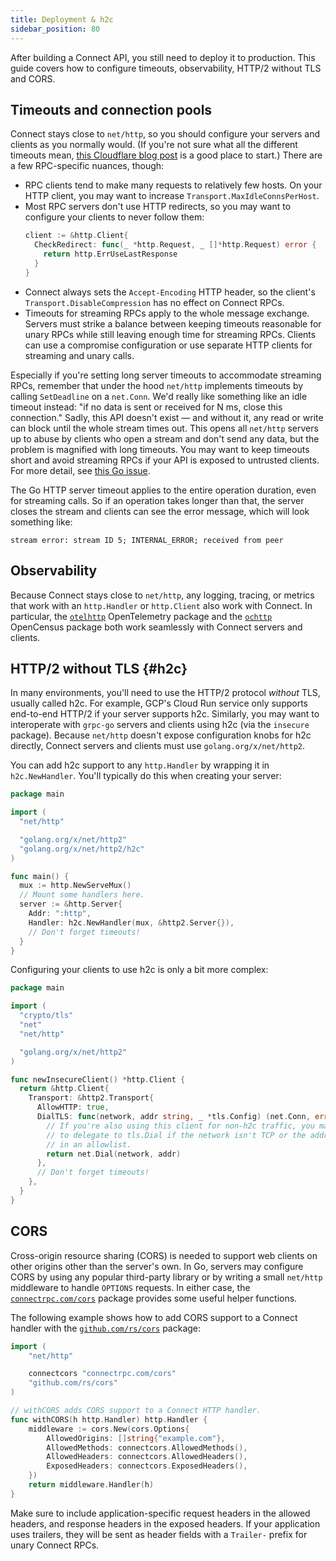 ```yaml
---
title: Deployment & h2c
sidebar_position: 80
---
```


After building a Connect API, you still need to deploy it to production. This
guide covers how to configure timeouts, observability, HTTP/2 without TLS and
CORS.

## Timeouts and connection pools

Connect stays close to `net/http`, so you should configure your servers and
clients as you normally would. (If you're not sure what all the different
timeouts mean, [this Cloudflare blog post][cloudflare-timeouts] is a good place
to start.) There are a few RPC-specific nuances, though:

- RPC clients tend to make many requests to relatively few hosts. On your HTTP
  client, you may want to increase `Transport.MaxIdleConnsPerHost`.
- Most RPC servers don't use HTTP redirects, so you may want to configure your
  clients to never follow them:
  ```go
  client := &http.Client{
    CheckRedirect: func(_ *http.Request, _ []*http.Request) error {
      return http.ErrUseLastResponse
    }
  }
  ```
- Connect always sets the `Accept-Encoding` HTTP header, so the client's
  `Transport.DisableCompression` has no effect on Connect RPCs.
- Timeouts for streaming RPCs apply to the whole message exchange. Servers must
  strike a balance between keeping timeouts reasonable for unary RPCs while
  still leaving enough time for streaming RPCs. Clients can use a compromise
  configuration or use separate HTTP clients for streaming and unary calls.

Especially if you're setting long server timeouts to accommodate streaming
RPCs, remember that under the hood `net/http` implements timeouts by calling
`SetDeadline` on a `net.Conn`. We'd really like something like an idle timeout
instead: "if no data is sent or received for N ms, close this connection."
Sadly, this API doesn't exist &mdash; and without it, any read or write can
block until the whole stream times out. This opens all `net/http` servers up to
abuse by clients who open a stream and don't send any data, but the problem is
magnified with long timeouts. You may want to keep timeouts short and avoid
streaming RPCs if your API is exposed to untrusted clients. For more detail,
see [this Go issue][go-deadlines].

The Go HTTP server timeout applies to the entire operation duration, even
for streaming calls. So if an operation takes longer than that, the server
closes the stream and clients can see the error message, which will look
something like:

`stream error: stream ID 5; INTERNAL_ERROR; received from peer`

## Observability

Because Connect stays close to `net/http`, any logging, tracing, or metrics
that work with an `http.Handler` or `http.Client` also work with Connect. In
particular, the [`otelhttp`][otelhttp] OpenTelemetry package and the
[`ochttp`][ochttp] OpenCensus package both work seamlessly with Connect servers
and clients.

## HTTP/2 without TLS {#h2c}

In many environments, you'll need to use the HTTP/2 protocol _without_ TLS,
usually called h2c. For example, GCP's Cloud Run service only supports
end-to-end HTTP/2 if your server supports h2c. Similarly, you may want to
interoperate with `grpc-go` servers and clients using h2c (via the `insecure`
package). Because `net/http` doesn't expose configuration knobs for h2c
directly, Connect servers and clients must use `golang.org/x/net/http2`.

You can add h2c support to any `http.Handler` by wrapping it in
`h2c.NewHandler`. You'll typically do this when creating your server:

```go
package main

import (
  "net/http"

  "golang.org/x/net/http2"
  "golang.org/x/net/http2/h2c"
)

func main() {
  mux := http.NewServeMux()
  // Mount some handlers here.
  server := &http.Server{
    Addr: ":http",
    Handler: h2c.NewHandler(mux, &http2.Server{}),
    // Don't forget timeouts!
  }
}
```

Configuring your clients to use h2c is only a bit more complex:

```go
package main

import (
  "crypto/tls"
  "net"
  "net/http"

  "golang.org/x/net/http2"
)

func newInsecureClient() *http.Client {
  return &http.Client{
    Transport: &http2.Transport{
      AllowHTTP: true,
      DialTLS: func(network, addr string, _ *tls.Config) (net.Conn, error) {
        // If you're also using this client for non-h2c traffic, you may want
        // to delegate to tls.Dial if the network isn't TCP or the addr isn't
        // in an allowlist.
        return net.Dial(network, addr)
      },
      // Don't forget timeouts!
    },
  }
}
```

[cloudflare-timeouts]: https://blog.cloudflare.com/the-complete-guide-to-golang-net-http-timeouts/
[go-deadlines]: https://github.com/golang/go/issues/16100
[otelhttp]: https://pkg.go.dev/go.opentelemetry.io/contrib/instrumentation/net/http/otelhttp
[ochttp]: https://pkg.go.dev/go.opencensus.io/plugin/ochttp

## CORS

Cross-origin resource sharing (CORS) is needed to support web clients
on other origins other than the server's own. In Go, servers may configure CORS
by using any popular third-party library or by writing a small `net/http`
middleware to handle `OPTIONS` requests. In either case, the
[`connectrpc.com/cors`](https://github.com/connectrpc/cors-go) package provides
some useful helper functions.

The following example shows how to add CORS support to a Connect handler with
the [`github.com/rs/cors`](https://github.com/rs/cors) package:

```go
import (
	"net/http"

	connectcors "connectrpc.com/cors"
	"github.com/rs/cors"
)

// withCORS adds CORS support to a Connect HTTP handler.
func withCORS(h http.Handler) http.Handler {
	middleware := cors.New(cors.Options{
		AllowedOrigins: []string{"example.com"},
		AllowedMethods: connectcors.AllowedMethods(),
		AllowedHeaders: connectcors.AllowedHeaders(),
		ExposedHeaders: connectcors.ExposedHeaders(),
	})
	return middleware.Handler(h)
}
```

Make sure to include application-specific request headers in the allowed headers,
and response headers in the exposed headers. If your application uses trailers,
they will be sent as header fields with a `Trailer-` prefix for unary Connect
RPCs.
